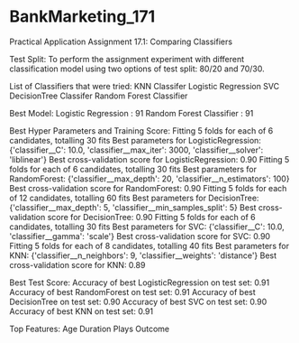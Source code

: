 # BankMarketing_171
Practical Application Assignment 17.1: Comparing Classifiers


Test Split:
To perform the assignment experiment with different classification model using two options of test split: 80/20 and 70/30.
 
List of Classifiers that were tried:
KNN Classifer
Logistic Regression
SVC
DecisionTree Classifer
Random Forest Classifier


Best Model:
Logistic Regression : 91
Random Forest Classifier : 91


Best Hyper Parameters and Training Score:
Fitting 5 folds for each of 6 candidates, totalling 30 fits
Best parameters for LogisticRegression: {'classifier__C': 10.0, 'classifier__max_iter': 3000, 'classifier__solver': 'liblinear'}
Best cross-validation score for LogisticRegression: 0.90
Fitting 5 folds for each of 6 candidates, totalling 30 fits
Best parameters for RandomForest: {'classifier__max_depth': 20, 'classifier__n_estimators': 100}
Best cross-validation score for RandomForest: 0.90
Fitting 5 folds for each of 12 candidates, totalling 60 fits
Best parameters for DecisionTree: {'classifier__max_depth': 5, 'classifier__min_samples_split': 5}
Best cross-validation score for DecisionTree: 0.90
Fitting 5 folds for each of 6 candidates, totalling 30 fits
Best parameters for SVC: {'classifier__C': 10.0, 'classifier__gamma': 'scale'}
Best cross-validation score for SVC: 0.90
Fitting 5 folds for each of 8 candidates, totalling 40 fits
Best parameters for KNN: {'classifier__n_neighbors': 9, 'classifier__weights': 'distance'}
Best cross-validation score for KNN: 0.89


Best Test Score:
Accuracy of best LogisticRegression on test set: 0.91
Accuracy of best RandomForest on test set: 0.91
Accuracy of best DecisionTree on test set: 0.90
Accuracy of best SVC on test set: 0.90
Accuracy of best KNN on test set: 0.91


Top Features:
Age
Duration
Plays
Outcome
